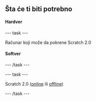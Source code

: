 ## Šta će ti biti potrebno

#### Hardver

\--- task \---

Računar koji može da pokrene Scratch 2.0

#### Softver

\--- /task \---

\--- task \---

Scratch 2.0 ([online](https://scratch.mit.edu/projects/editor/) ili [offline](https://scratch.mit.edu/scratch2download/))

\--- /task \---